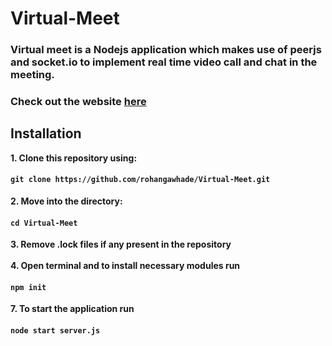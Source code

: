 # Virtual-Meet

### Virtual meet is a Nodejs application which makes use of peerjs and socket.io to implement real time video call and chat in the meeting.

### Check out the website [here](https://hidden-harbor-41782.herokuapp.com/)

## Installation

**1. Clone this repository using:**
#### `git clone https://github.com/rohangawhade/Virtual-Meet.git`
**2. Move into the directory:**
#### `cd Virtual-Meet`
**3. Remove .lock files if any present in the repository**<br><br>
**4. Open terminal and to install necessary modules run**
#### `npm init`
**7. To start the application run**
#### `node start server.js`
